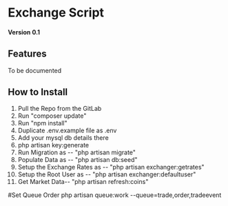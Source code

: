 # Exchange  Script

#### Version 0.1

## Features

To be documented

## How to Install

1. Pull the Repo from the GitLab
2. Run "composer update"
3. Run "npm install"
4. Duplicate .env.example file as .env
5. Add your mysql db details there
6. php artisan key:generate
7. Run Migration as -- "php artisan migrate"
8. Populate Data as -- "php artisan db:seed"
9. Setup the Exchange Rates as -- "php artisan exchanger:getrates"
10. Setup the Root User as -- "php artisan exchanger:defaultuser"
11. Get Market Data-- "php artisan refresh:coins"

#Set Queue Order
php artisan queue:work --queue=trade,order,tradeevent
